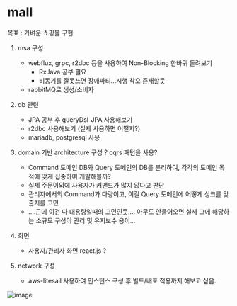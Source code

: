 # mall


목표 : 가벼운 쇼핑몰 구현
1. msa 구성
   - webflux, grpc, r2dbc 등을 사용하여 Non-Blocking 한바퀴 돌려보기 
      - RxJava 공부 필요
      - 비동기를 잘못쓰면 장애파티...시행 착오 존재할듯 
   - rabbitMQ로 생성/소비자 
    
2. db 관련 
   - JPA 공부 후 queryDsl-JPA 사용해보기 
   - r2dbc 사용해보기 (실제 사용하면 어떨지?)
   - mariadb, postgresql 사용
   
3. domain 기반 architecture 구성 ? cqrs 패턴을 사용?
   - Command 도메인 DB와 Query 도메인의 DB를 분리하여, 각각의 도메인 목적에 맞게 집중하여 개발해볼까? 
   - 실제 주문이외에 사용자가 커맨드가 많지 않다고 판단
   - 관리자에서의 Command가 다량이고, 이걸 Query 도메인에 어떻게 싱크를 맞출지를 고민
   - ....근데 이건 다 대용량일때의 고민인듯.... 아무도 안들어오면 실제 그에 해당하는 소규모 구성이 관리 및 유지보수 용이...

4. 화면
   - 사용자/관리자 화면 react.js ?

5. network 구성 
   - aws-litesail 사용하여 인스턴스 구성 후 빌드/배포 적용까지 해보고 싶음.



![image](https://user-images.githubusercontent.com/25473606/129032065-a19edbcb-5ffe-47a2-a60a-be4242983961.png)



